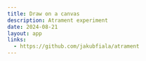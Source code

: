```yaml
---
title: Draw on a canvas
description: Atrament experiment
date: 2024-08-21
layout: app
links:
  - https://github.com/jakubfiala/atrament
---
```


<script setup>
import { defineClientComponent } from 'vitepress'

const Atrament = defineClientComponent(() => {
  return import('./Atrament.vue')
})
</script>

<Atrament/>
